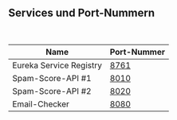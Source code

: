 ## Services und Port-Nummern ##

<br>

| Name                    | Port-Nummer                   |
| ----------------------- | ----------------------------- |
| Eureka Service Registry | [8761](http://localhost:8761) |
| Spam-Score-API #1       | [8010](http://localhost:8010) |
| Spam-Score-API #2       | [8020](http://localhost:8020) |
| Email-Checker           | [8080](http://localhost:8080) |

<br>